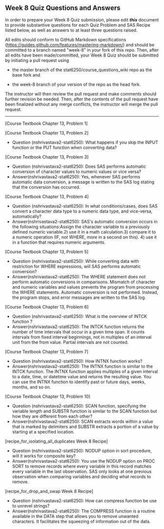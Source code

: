 ## Week 8 Quiz Questions and Answers

In order to prepare your Week 8 Quiz submission, please edit ***this*** document to provide substantive questions for each Quiz Problem and SAS Recipe listed below, as well as answers to at least three questions raised.

All edits should conform to GitHub Markdown specifications (https://guides.github.com/features/mastering-markdown/) and should be committed to a branch named "week-8" in your fork of this repo. Then, after all edits have been made/committed, your Week 8 Quiz should be submitted by initiating a pull request using

- the master branch of the stat6250/course_questions_wiki repo as the base fork and

- the week-8 branch of your version of the repo as the head fork.

The instructor will then review the pull request and make comments should further revision be needed. Then, after the contents of the pull request have been finalized without any merge conflicts, the instructor will merge the pull request.

********************************************************************************



[Course Textbook Chapter 13, Problem 1]



[Course Textbook Chapter 13, Problem 2]
- Question (nshrivastava2-stat6250): What happens if you skip the INPUT function or the PUT function when converting data? 



[Course Textbook Chapter 13, Problem 3]
- Question (nshrivastava2-stat6250): Does SAS performs automatic conversion of character values to numeric values or vice versa?
- Answer(nshrivastava2-stat6250): Yes, whenever SAS performs automatic data conversion, a message is written to the SAS log stating that the conversion has occurred. 



[Course Textbook Chapter 13, Problem 4]
- Question (nshrivastava2-stat6250): In what conditions/cases, does SAS convert a character data type to a numeric data type, and vice-versa, automatically?
- Answer(nshrivastava2-stat6250): SAS's automatic conversion occurs in the following situations:Assign the character variable to a previously defined numeric variable.2) use it in a math calculation.3) compare it to a numeric operation (IF, not WHERE, more in a second on this). 4) use it in a function that requires numeric arguments.



[Course Textbook Chapter 13, Problem 5]
- Question (nshrivastava2-stat6250): While converting data with restriction for WHERE expressions, will SAS performs automatic conversion?
- Answer(nshrivastava2-stat6250): The WHERE statement does not perform automatic conversions in comparisons. Mismatch of character and numeric variables and values prevents the program from processing the WHERE statements. Automatic conversion is not performed. Instead, the program stops, and error messages are written to the SAS log. 



[Course Textbook Chapter 13, Problem 6]
- Question (nshrivastava2-stat6250): What is the overview of INTCK function ?
- Answer(nshrivastava2-stat6250): The INTCK function returns the number of time intervals that occur in a given time span. It counts intervals from fixed interval beginnings, not in multiples of an interval unit from the from value. Partial intervals are not counted. 



[Course Textbook Chapter 13, Problem 7]
- Question (nshrivastava2-stat6250): How INTNX function works?
- Answer(nshrivastava2-stat6250): The INTNX function is similar to the INTCK function. The INTNX function applies multiples of a given interval to a date, time, or datetime value and returns the resulting value. You can use the INTNX function to identify past or future days, weeks, months, and so on. 



[Course Textbook Chapter 13, Problem 10]
- Question (nshrivastava2-stat6250): SCAN function, specifying the variable length and SUBSTR function is similar to the SCAN function but how they are different from each other? 
- Answer(nshrivastava2-stat6250): SCAN extracts words within a value that is marked by delimiters and SUBSTR extracts a portion of a value by starting at a specified location.



[recipe_for_isolating_all_duplicates Week 8 Recipe]
- Question (nshrivastava2-stat6250): NODUP option in sort procedure, will it works for composite key? 
- Answer(nshrivastava2-stat6250): You use the NODUP option on PROC SORT to remove records where every variable in this record matches every variable in the last observation. SAS only looks at one previous observation when comparing variables and deciding what records to remove. 



[recipe_for_drop_and_swap Week 8 Recipe]
- Question (nshrivastava2-stat6250): How can compress function be use to unrevel strings?
- Answer(nshrivastava2-stat6250): The COMPRESS function is a routine available in the DATA step that allows you to remove unwanted characters. It facilitates the squeezing of information out of the data.


